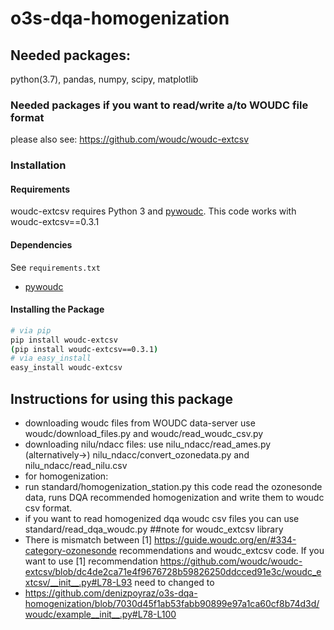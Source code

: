 # o3s-dqa-homogenization
## Needed packages:
python(3.7), pandas, numpy, scipy, matplotlib

### Needed packages if you want to read/write a/to WOUDC file format
please also see: https://github.com/woudc/woudc-extcsv
### Installation

#### Requirements

woudc-extcsv requires Python 3 and [pywoudc](https://github.com/woudc/pywoudc).
This code works with woudc-extcsv==0.3.1
#### Dependencies

See `requirements.txt`
- [pywoudc](https://github.com/woudc/pywoudc)

#### Installing the Package

```bash
# via pip
pip install woudc-extcsv
(pip install woudc-extcsv==0.3.1)
# via easy_install
easy_install woudc-extcsv
```

## Instructions for using this package
- downloading woudc files from WOUDC data-server use woudc/download_files.py
and woudc/read_woudc_csv.py
- downloading nilu/ndacc files: use nilu_ndacc/read_ames.py
  (alternatively->) nilu_ndacc/convert_ozonedata.py and nilu_ndacc/read_nilu.csv
- for homogenization:
- run standard/homogenization_station.py this code read the ozonesonde data, runs DQA recommended
homogenization and write them to woudc csv format.
- if you want to read homogenized dqa woudc csv files you can use standard/read_dqa_woudc.py
##note for woudc_extcsv library
- There is mismatch between  [1] https://guide.woudc.org/en/#334-category-ozonesonde recommendations 
 and woudc_extcsv code. If you want to use [1] recommendation
https://github.com/woudc/woudc-extcsv/blob/dc4de2ca71e4f9676728b59826250ddcced91e3c/woudc_extcsv/__init__.py#L78-L93
need to changed to 
- https://github.com/denizpoyraz/o3s-dqa-homogenization/blob/7030d45f1ab53fabb90899e97a1ca60cf8b74d3d/woudc/example__init__.py#L78-L100